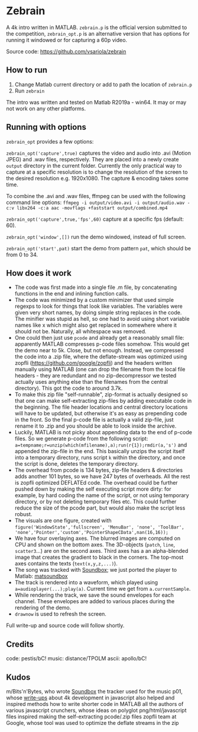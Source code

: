 # Zebrain

A 4k intro written in MATLAB. `zebrain.p` is the official version submitted to the competition, `zebrain_opt.p` is an alternative version that has options for running it windowed or for capturing a 60p video.

Source code: https://github.com/vsariola/zebrain

## How to run

1. Change Matlab current directory or add to path the location of `zebrain.p`
2. Run `zebrain`

The intro was written and tested on Matlab R2019a - win64. It may or may not work on any other platforms.

## Running with options

`zebrain_opt` provides a few options:

`zebrain_opt('capture',true)` captures the video and audio into .avi (Motion JPEG) and .wav files, respectively. They are placed into a newly create `output` directory in the current folder. Currently the only practical way to capture at a specific resolution is to change the resolution of the screen to the desired resolution e.g. 1920x1080. The capture & encoding takes some time.

To combine the .avi and .wav files, ffmpeg can be used with the following command line options: `ffmpeg -i output/video.avi -i output/audio.wav -c:v libx264 -c:a aac -movflags +faststart output/combined.mp4`

`zebrain_opt('capture',true,'fps',60)` capture at a specific fps (default: 60).

`zebrain_opt('window',[])` run the demo windowed, instead of full screen.

`zebrain_opt('start',pat)` start the demo from pattern `pat`, which should be from 0 to 34.

## How does it work

- The code was first made into a single file .m file, by concatenating functions in the end and inlining function calls.
- The code was minimized by a custom minimizer that used simple regexps to look for things that look like variables. The variables were given very short names, by doing simple string replaces in the code. The minifier was stupid as hell, so one had to avoid using short variable names like x which might also get replaced in somewhere where it should not be. Naturally, all whitespace was removed.
- One could then just use `pcode` and already get a reasonably small file: apparently MATLAB compresses p-code files somehow. This would get the demo near to 5k. Close, but not enough. Instead, we compressed the code into a .zip file, where the deflate-stream was optimized using zopfli (https://github.com/google/zopfli) and the headers written manually using MATLAB (one can drop the filename from the local file headers - they are redundant and no zip-decompressor we tested actually uses anything else than the filenames from the central directory). This got the code to around 3.7k.
- To make this zip file "self-runnable", zip-format is actually designed so that one can make self-extracting zip-files by adding executable code in the beginning. The file header locations and central directory locations will have to be updated, but otherwise it's as easy as prepending code in the front. So the final p-code file is actually a valid zip-file, just rename it to .zip and you should be able to look inside the archive.
- Luckily, MATLAB is not picky about appending data to the end of p-code files. So we generate p-code from the following script: `a=tempname;r=unzip(which(mfilename),a);run(r{1});rmdir(a,'s')` and appended the zip-file in the end. This basically unzips the script itself into a temporary directory, runs script `k` within the directory, and once the script is done, deletes the temporary directory.
- The overhead from pcode is 134 bytes, zip-file headers & directories adds another 101 bytes, so we have 247 bytes of overheads. All the rest is zopfli optimized DEFLATEd code. The overhead could be further pushed down by making the self executing script more dirty: for example, by hard coding the name of the script, or not using temporary directory, or by not deleting temporary files etc. This could further reduce the size of the pcode part, but would also make the script less robust.
- The visuals are one figure, created with `figure('WindowState','fullscreen', 'MenuBar', 'none', 'ToolBar', 'none','Pointer','custom','PointerShapeCData',nan(16,16));`
- We have four overlaying axes. The blurred images are computed on CPU and shown on the bottom axes. The 3D-objects (`patch`, `line`, `scatter3`...) are on the second axes. Third axes has a an alpha-blended image that creates the gradient to black in the corners. The top-most axes contains the texts (`text(x,y,z,...)`).
- The song was tracked with [Soundbox](https://github.com/mbitsnbites/soundbox); we just ported the player to Matlab: [matsoundbox](https://github.com/vsariola/matsoundbox) 
- The track is rendered into a waveform, which played using `a=audioplayer(...);play(a)`. Current time we get from `a.currentSample`.
- While rendering the track, we save the sound envelopes for each channel. These envelopes are added to various places during the rendering of the demo.
- `drawnow` is used to refresh the screen.

Full write-up and source code will follow shortly.

## Credits

code: pestis/bC! 
music: distance/TPOLM
ascii: apollo/bC!

## Kudos

m/Bits'n'Bytes, who wrote [Soundbox](https://github.com/mbitsnbites/soundbox) the tracker used for the music
p01, whose [write-ups](http://www.p01.org/) about 4k development in javascript also helped and inspired methods how to write shorter code in MATLAB
all the authors of various javascript crunchers, whose ideas on polyglot png/html/javascript files inspired making the self-extracting pcode/.zip files
zopfli team at Google, whose tool was used to optimize the deflate streams in the zip
